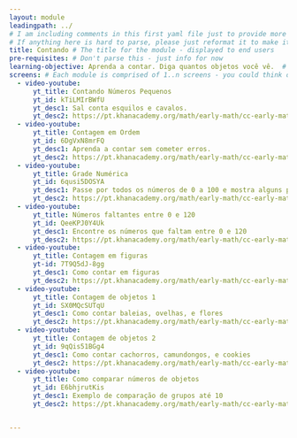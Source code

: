 ```yaml
---
layout: module
leadingpath: ../
# I am including comments in this first yaml file just to provide more context. Please don't parse the comments - just ignore them
# If anything here is hard to parse, please just reformat it to make it easy to parse!
title: Contando # The title for the module - displayed to end users
pre-requisites: # Don't parse this - just info for now
learning-objective: Aprenda a contar. Diga quantos objetos você vê.  # The learning objective is just for curriculum developers so they know the purpose of each course and how to test that it was successful
screens: # Each module is comprised of 1..n screens - you could think of them like slides in keynote containing an image, a video, a poll, or a quiz.
  - video-youtube:
      yt_title: Contando Números Pequenos
      yt_id: kTiLMIrBWfU
      yt_desc1: Sal conta esquilos e cavalos.
      yt_desc2: https://pt.khanacademy.org/math/early-math/cc-early-math-counting-topic/cc-early-math-counting/e/counting-out-1-20-objects
  - video-youtube:
      yt_title: Contagem em Ordem
      yt_id: 6DgVxN8mrFQ
      yt_desc1: Aprenda a contar sem cometer erros.
      yt_desc2: https://pt.khanacademy.org/math/early-math/cc-early-math-counting-topic/cc-early-math-counting/e/counting-objects
  - video-youtube:
      yt_title: Grade Numérica
      yt_id: 6qusi5DOSYA
      yt_desc1: Passe por todos os números de 0 a 100 e mostra alguns padrões interessantes.
      yt_desc2: https://pt.khanacademy.org/math/early-math/cc-early-math-counting-topic/cc-early-math-numbers-120/e/count-to-100
  - video-youtube:
      yt_title: Números faltantes entre 0 e 120
      yt_id: QeeKPJ0Y4Uk
      yt_desc1: Encontre os números que faltam entre 0 e 120
      yt_desc2: https://pt.khanacademy.org/math/early-math/cc-early-math-counting-topic/cc-early-math-numbers-120/e/numbers-to-120
  - video-youtube:
      yt_title: Contagem em figuras
      yt-id: 7T9Q5dJ-8gg
      yt_desc1: Como contar em figuras
      yt_desc2: https://pt.khanacademy.org/math/early-math/cc-early-math-counting-topic/cc-early-math-count-object-topic/e/counting-in-scenes
  - video-youtube:
      yt_title: Contagem de objetos 1
      yt_id: SX0MQcSUTqU
      yt_desc1: Como contar baleias, ovelhas, e flores
      yt_desc2: https://pt.khanacademy.org/math/early-math/cc-early-math-counting-topic/cc-early-math-count-object-topic/e/how-many-objects-1
  - video-youtube:
      yt_title: Contagem de objetos 2
      yt_id: 9qQis51BGg4  
      yt_desc1: Como contar cachorros, camundongos, e cookies
      yt_desc2: https://pt.khanacademy.org/math/early-math/cc-early-math-counting-topic/cc-early-math-count-object-topic/e/how-many-objects-2
  - video-youtube:
      yt_title: Como comparar números de objetos
      yt_id: E6bhjrutKis
      yt_desc1: Exemplo de comparação de grupos até 10
      yt_desc2: https://pt.khanacademy.org/math/early-math/cc-early-math-counting-topic/cc-early-math-comparing-numbers/e/compare-groups-through-10


---
```


